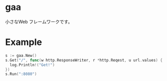 # gaa  
小さなWeb フレームワークです。  
# Example
```go
s := gaa.New()
s.Get("/", func(w http.ResponseWriter, r *http.Reqest, u url.values) {
  log.Println!("Get!")
})
s.Run(":8080")
```
